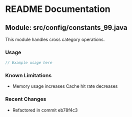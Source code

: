 # README Documentation

## Module: src/config/constants_99.java

This module handles cross category operations.

### Usage

```java
// Example usage here
```

### Known Limitations

- Memory usage increases Cache hit rate decreases

### Recent Changes

- Refactored in commit eb78f4c3
